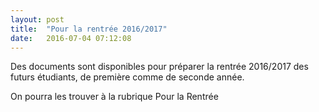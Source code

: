 ```yaml
---
layout: post
title:  "Pour la rentrée 2016/2017"
date:   2016-07-04 07:12:08
---
```


Des documents sont disponibles pour préparer la rentrée 2016/2017 des futurs étudiants, de première comme de seconde année.

On pourra les trouver à la rubrique 
Pour la Rentrée
